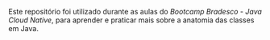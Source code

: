 Este repositório foi utilizado durante as aulas do *Bootcamp Bradesco - Java Cloud Native*, para aprender e praticar mais sobre a anatomia das classes em Java.
